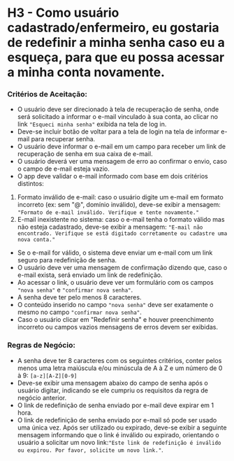 # H3 - Como usuário cadastrado/enfermeiro, eu gostaria de redefinir a minha senha caso eu a esqueça, para que eu possa acessar a minha conta novamente.

### **Critérios de Aceitação:**

- O usuário deve ser direcionado à tela de recuperação de senha, onde será solicitado a informar o e-mail vinculado à sua conta, ao clicar no link `"Esqueci minha senha"` exibida na tela de log in.
- Deve-se incluir botão de voltar para a tela de login na tela de informar e-mail para recuperar senha.
- O usuário deve informar o e-mail em um campo para receber um link de recuperação de senha em sua caixa de e-mail.
- O usuário deverá ver uma mensagem de erro ao confirmar o envio, caso o campo de e-mail esteja vazio.
- O app deve validar o e-mail informado com base em dois critérios distintos:
1. Formato inválido de e-mail: caso o usuário digite um e-mail em formato incorreto (ex: sem "@", domínio inválido), deve-se exibir a mensagem: `"Formato de e-mail inválido. Verifique e tente novamente."`
2. E-mail inexistente no sistema: caso o e-mail tenha o formato válido mas não esteja cadastrado, deve-se exibir a mensagem: `"E-mail não encontrado. Verifique se está digitado corretamente ou cadastre uma nova conta."`
- Se o e-mail for válido, o sistema deve enviar um e-mail com um link seguro para redefinição de senha.
- O usuário deve ver uma mensagem de confirmação dizendo que, caso o e-mail exista, será enviado um link de redefinição.
- Ao acessar o link, o usuário deve ver um formulário com os campos `"nova senha"` e `"confirmar nova senha"`.
- A senha deve ter pelo menos 8 caracteres. 
- O conteúdo inserido no campo `"nova senha"` deve ser exatamente o mesmo no campo `"confirmar nova senha"`.
- Caso o usuário clicar em "Redefinir senha" e houver preenchimento incorreto ou campos vazios mensagens de erros devem ser exibidas. 

### **Regras de Negócio:**
 
- A senha deve ter 8 caracteres com os seguintes critérios, conter pelos menos uma letra maiúscula e/ou minúscula de A à Z e um número de 0 à 9:
`[a-z][A-Z][0-9]`
-  Deve-se exibir uma mensagem abaixo do campo de senha após o usuário digitar, indicando se ele cumpriu os requisitos da regra de negócio anterior.
- O link de redefinição de senha enviado por e-mail deve expirar em 1 hora.
- O link de redefinição de senha enviado por e-mail só pode ser usado uma única vez. Após ser utilizado ou expirado, deve-se exibir a seguinte mensagem informando que o link é inválido ou expirado, orientando o usuário a solicitar um novo link:`"Este link de redefinição é inválido ou expirou. Por favor, solicite um novo link."`.

